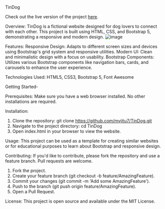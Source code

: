 TinDog 

Check out the live version of the project [here](https://mvjitu7.github.io/TinDog/).


Overview: 
TinDog is a fictional website designed for dog lovers to connect with each other. This project is built using HTML, CSS, and Bootstrap 5, demonstrating a responsive and modern design.
![image](https://github.com/user-attachments/assets/415a156f-a97a-482c-b18f-be322fe8792c)

Features: 
Responsive Design: Adapts to different screen sizes and devices using Bootstrap's grid system and responsive utilities.
Modern UI: Clean and minimalistic design with a focus on usability.
Bootstrap Components: Utilizes various Bootstrap components like navigation bars, cards, and carousels to enhance the user experience.

Technologies Used: 
HTML5,
CSS3,
Bootstrap 5,
Font Awesome

Getting Started-

Prerequisites:
Make sure you have a web browser installed. No other installations are required.

Installation:
1. Clone the repository: git clone https://github.com/mvjitu7/TinDog.git
2. Navigate to the project directory: cd TinDog
3. Open index.html in your browser to view the website.

Usage:
This project can be used as a template for creating similar websites or for educational purposes to learn about Bootstrap and responsive design.

Contributing:
If you'd like to contribute, please fork the repository and use a feature branch. Pull requests are welcome.
1. Fork the project.
2. Create your feature branch (git checkout -b feature/AmazingFeature).
3. Commit your changes (git commit -m 'Add some AmazingFeature').
4. Push to the branch (git push origin feature/AmazingFeature).
5. Open a Pull Request.

License:
This project is open source and available under the MIT License.
